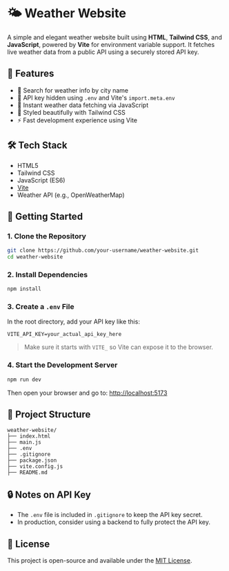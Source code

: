 # 🌤️ Weather Website

A simple and elegant weather website built using **HTML**, **Tailwind CSS**, and **JavaScript**, powered by **Vite** for environment variable support. It fetches live weather data from a public API using a securely stored API key.

## 🧩 Features

- 🌆 Search for weather info by city name
- 🔐 API key hidden using `.env` and Vite's `import.meta.env`
- 💨 Instant weather data fetching via JavaScript
- 🎨 Styled beautifully with Tailwind CSS
- ⚡ Fast development experience using Vite

## 🛠️ Tech Stack

- HTML5
- Tailwind CSS
- JavaScript (ES6)
- [Vite](https://vitejs.dev/)
- Weather API (e.g., OpenWeatherMap)

## 🚀 Getting Started

### 1. Clone the Repository

```bash
git clone https://github.com/your-username/weather-website.git
cd weather-website
```

### 2. Install Dependencies

```bash
npm install
```

### 3. Create a `.env` File

In the root directory, add your API key like this:

```env
VITE_API_KEY=your_actual_api_key_here
```

> Make sure it starts with `VITE_` so Vite can expose it to the browser.

### 4. Start the Development Server

```bash
npm run dev
```

Then open your browser and go to: [http://localhost:5173](http://localhost:5173)

## 📁 Project Structure

```
weather-website/
├── index.html
├── main.js
├── .env
├── .gitignore
├── package.json
├── vite.config.js
├── README.md
```

## 🔒 Notes on API Key

- The `.env` file is included in `.gitignore` to keep the API key secret.
- In production, consider using a backend to fully protect the API key.

## 📃 License

This project is open-source and available under the [MIT License](LICENSE).
